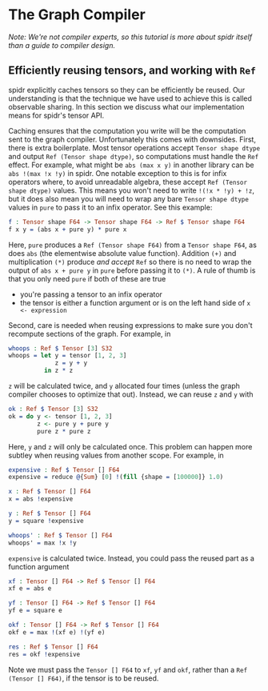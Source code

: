 <!--
Copyright 2023 Joel Berkeley

Licensed under the Apache License, Version 2.0 (the "License");
you may not use this file except in compliance with the License.
You may obtain a copy of the License at

    http://www.apache.org/licenses/LICENSE-2.0

Unless required by applicable law or agreed to in writing, software
distributed under the License is distributed on an "AS IS" BASIS,
WITHOUT WARRANTIES OR CONDITIONS OF ANY KIND, either express or implied.
See the License for the specific language governing permissions and
limitations under the License.
-->
# The Graph Compiler

_Note: We're not compiler experts, so this tutorial is more about spidr itself than a guide to compiler design._

## Efficiently reusing tensors, and working with `Ref`

spidr explicitly caches tensors so they can be efficiently be reused. Our understanding is that the technique we have used to achieve this is called observable sharing. In this section we discuss what our implementation means for spidr's tensor API.

Caching ensures that the computation you write will be the computation sent to the graph compiler. Unfortunately this comes with downsides. First, there is extra boilerplate. Most tensor operations accept `Tensor shape dtype` and output `Ref (Tensor shape dtype)`, so computations must handle the `Ref` effect. For example, what might be `abs (max x y)` in another library can be `abs !(max !x !y)` in spidr. One notable exception to this is for infix operators where, to avoid unreadable algebra, these accept `Ref (Tensor shape dtype)` values. This means you won't need to write `!(!x * !y) + !z`, but it does also mean you will need to wrap any bare `Tensor shape dtype` values in `pure` to pass it to an infix operator. See this example:
<!-- idris
import Literal
import Tensor
-->
```idris
f : Tensor shape F64 -> Tensor shape F64 -> Ref $ Tensor shape F64
f x y = (abs x + pure y) * pure x
```
Here, `pure` produces a `Ref (Tensor shape F64)` from a `Tensor shape F64`, as does `abs` (the elementwise absolute value function). Addition `(+)` and multiplication `(*)` produce _and accept_ `Ref` so there is no need to wrap the output of `abs x + pure y` in `pure` before passing it to `(*)`. A rule of thumb is that you only need `pure` if both of these are true

* you're passing a tensor to an infix operator
* the tensor is either a function argument or is on the left hand side of `x <- expression`

Second, care is needed when reusing expressions to make sure you don't recompute sections of the graph. For example, in
```idris
whoops : Ref $ Tensor [3] S32
whoops = let y = tensor [1, 2, 3]
             z = y + y
          in z * z
```
`z` will be calculated twice, and `y` allocated four times (unless the graph compiler chooses to optimize that out). Instead, we can reuse `z` and `y` with
```idris
ok : Ref $ Tensor [3] S32
ok = do y <- tensor [1, 2, 3]
        z <- pure y + pure y
        pure z * pure z
```
Here, `y` and `z` will only be calculated once. This problem can happen more subtley when reusing values from another scope. For example, in
```idris
expensive : Ref $ Tensor [] F64
expensive = reduce @{Sum} [0] !(fill {shape = [100000]} 1.0)

x : Ref $ Tensor [] F64
x = abs !expensive

y : Ref $ Tensor [] F64
y = square !expensive

whoops' : Ref $ Tensor [] F64
whoops' = max !x !y
```
`expensive` is calculated twice. Instead, you could pass the reused part as a function argument
```idris
xf : Tensor [] F64 -> Ref $ Tensor [] F64
xf e = abs e

yf : Tensor [] F64 -> Ref $ Tensor [] F64
yf e = square e

okf : Tensor [] F64 -> Ref $ Tensor [] F64
okf e = max !(xf e) !(yf e)

res : Ref $ Tensor [] F64
res = okf !expensive
```
Note we must pass the `Tensor [] F64` to `xf`, `yf` and `okf`, rather than a `Ref (Tensor [] F64)`, if the tensor is to be reused.
